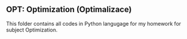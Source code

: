 ## OPT: Optimization (Optimalizace)
This folder contains all codes in Python langugage for my homework for subject Optimization.
